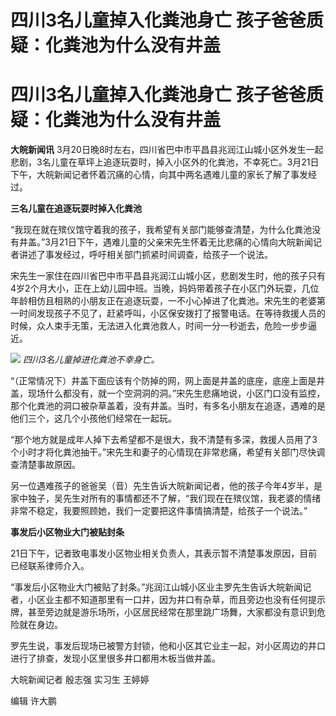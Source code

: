 # 四川3名儿童掉入化粪池身亡 孩子爸爸质疑：化粪池为什么没有井盖

# 四川3名儿童掉入化粪池身亡 孩子爸爸质疑：化粪池为什么没有井盖

**大皖新闻讯**
3月20日晚8时左右，四川省巴中市平昌县兆润江山城小区外发生一起悲剧，3名儿童在草坪上追逐玩耍时，掉入小区外的化粪池，不幸死亡。3月21日下午，大皖新闻记者怀着沉痛的心情，向其中两名遇难儿童的家长了解了事发经过。

**三名儿童在追逐玩耍时掉入化粪池**

“我现在就在殡仪馆守着我的孩子，我希望有关部门能够查清楚，为什么化粪池没有井盖。”3月21日下午，遇难儿童的父亲宋先生怀着无比悲痛的心情向大皖新闻记者讲述了事发经过，呼吁相关部门抓紧时间调查，给孩子一个说法。

宋先生一家住在四川省巴中市平昌县兆润江山城小区，悲剧发生时，他的孩子只有4岁2个月大小，正在上幼儿园中班。当晚，妈妈带着孩子在小区门外玩耍，几位年龄相仿且相熟的小朋友正在追逐玩耍，一不小心掉进了化粪池。宋先生的老婆第一时间发现孩子不见了，赶紧呼叫，小区保安拨打了报警电话。在等待救援人员的时候，众人束手无策，无法进入化粪池救人，时间一分一秒逝去，危险一步步逼近。

![](https://inews.gtimg.com/om_bt/On3hcpYly_mbXCb4Sozh5ytDDaD0sm2LbXc4VOMi8Ut1gAA/1000)
_四川3名儿童掉进化粪池不幸身亡。_

“（正常情况下）井盖下面应该有个防掉的网，网上面是井盖的底座，底座上面是井盖，现场什么都没有，就一个空洞洞的洞。”宋先生悲痛地说，小区门口没有监控，那个化粪池的洞口被杂草盖着，没有井盖。当时，有多名小朋友在追逐，遇难的是他们三个，这几个小孩他们经常在一起玩。

“那个地方就是成年人掉下去希望都不是很大，我不清楚有多深，救援人员用了3个小时才将化粪池抽干。”宋先生和妻子的心情现在非常悲痛，希望有关部门尽快调查清楚事故原因。

另一位遇难孩子的爸爸吴（音）先生告诉大皖新闻记者，他的孩子今年4岁半，是家中独子，吴先生对所有的事情都还不了解，“我们现在在殡仪馆，我老婆的情绪非常不稳定，我要照顾她，我们一定要把这件事情搞清楚，给孩子一个说法。”

**事发后小区物业大门被贴封条**

21日下午，记者致电事发小区物业相关负责人，其表示暂不清楚事发原因，目前已经联系律师介入。

“事发后小区物业大门被贴了封条。”兆润江山城小区业主罗先生告诉大皖新闻记者，小区业主都不知道那里有一口井，因为井口有杂草，而且旁边也没有任何提示牌，甚至旁边就是游乐场所，小区居民经常在那里跳广场舞，大家都没有意识到危险就在身边。

罗先生说，事发后现场已被警方封锁，他和小区其它业主一起，对小区周边的井口进行了排查，发现小区里很多井口都用木板当做井盖。

大皖新闻记者 殷志强 实习生 王婷婷

编辑 许大鹏

